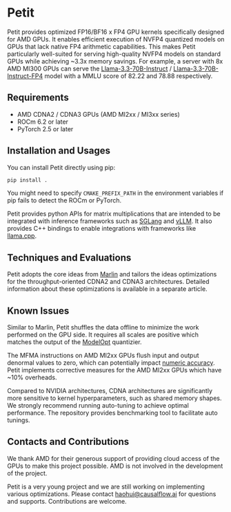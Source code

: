 # Petit

Petit provides optimized FP16/BF16 x FP4 GPU kernels specifically designed for AMD GPUs. It enables efficient execution of NVFP4 quantized models on GPUs that lack native FP4 arithmetic capabilities. This makes Petit particularly well-suited for serving high-quality NVFP4 models on standard GPUs while achieving ~3.3x memory savings. For example, a server with 8x AMD MI300 GPUs can serve the [Llama-3.3-70B-Instruct](meta-llama/Llama-3.3-70B-Instruct) / [Llama-3.3-70B-Instruct-FP4](https://huggingface.co/nvidia/Llama-3.3-70B-Instruct-FP4) model with a MMLU score of 82.22 and 78.88 respectively.  

## Requirements

* AMD CDNA2 / CDNA3 GPUs (AMD MI2xx / MI3xx series)
* ROCm 6.2 or later
* PyTorch 2.5 or later

## Installation and Usages

You can install Petit directly using pip:

```bash
pip install .
```

You might need to specify `CMAKE_PREFIX_PATH` in the environment variables if pip fails to detect the ROCm or PyTorch.

Petit provides python APIs for matrix multiplications that are intended to be integrated with inference frameworks such as [SGLang](https://github.com/sgl-project/sglang) and [vLLM](https://github.com/vllm-project/vllm.git). It also provides C++ bindings to enable integrations with frameworks like [llama.cpp](https://github.com/ggml-org/llama.cpp.git). 

## Techniques and Evaluations

Petit adopts the core ideas from [Marlin](https://github.com/IST-DASLab/marlin.git) and tailors the ideas optimizations for the throughput-oriented CDNA2 and CDNA3 architectures. Detailed information about these optimizations is available in a separate article.

## Known Issues

Similar to Marlin, Petit shuffles the data offline to minimize the work performed on the GPU side. It requires all scales are positive which matches the output of the [ModelOpt](https://github.com/NVIDIA/TensorRT-Model-Optimizer.git) quantizier. 

The MFMA instructions on AMD MI2xx GPUs flush input and output denormal values to zero, which can potentially impact [numeric accuracy](https://docs.pytorch.org/docs/stable/notes/numerical_accuracy.html#reduced-precision-fp16-and-bf16-gemms-and-convolutions-on-amd-instinct-mi200-devices). Petit implements corrective measures for the AMD MI2xx GPUs which have ~10% overheads. 

Compared to NVIDIA architectures, CDNA architectures are significantly more sensitive to kernel hyperparameters, such as shared memory shapes. We strongly recommend running auto-tuning to achieve optimal performance. The repository provides benchmarking tool to facilitate auto tunings.

## Contacts and Contributions

We thank AMD for their generous support of providing cloud access of the GPUs to make this project possible. AMD is not involved in the development of the project.

Petit is a very young project and we are still working on implementing various optimizations.  Please contact haohui@causalflow.ai for questions and supports. Contributions are welcome.

